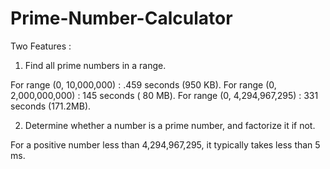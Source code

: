 # Prime-Number-Calculator

Two Features :

1.  Find all prime numbers in a range.

For range (0,    10,000,000)  : .459 seconds (950  KB).
For range (0, 2,000,000,000)  :  145 seconds ( 80  MB).
For range (0, 4,294,967,295)  :  331 seconds (171.2MB).

2.  Determine whether a number is a prime number, and factorize it if not.

For a positive number less than 4,294,967,295, it typically takes less than 5 ms.

